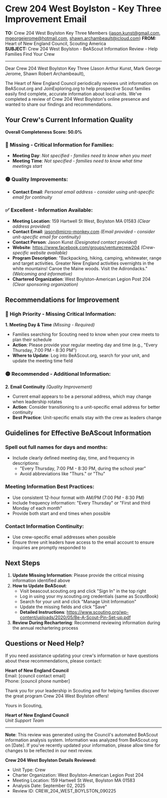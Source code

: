 # Crew 204 West Boylston - Key Three Improvement Email

**TO:** Crew 204 West Boylston Key Three Members (jason.kunst@gmail.com, mgeorgejerome@hotmail.com, shawn.archambeault@icloud.com)
**FROM:** Heart of New England Council, Scouting America  
**SUBJECT:** Crew 204 West Boylston - BeAScout Information Review - Help Families Find Your Crew  

---

Dear Crew 204 West Boylston Key Three (Jason Arthur Kunst, Mark George Jerome, Shawn Robert Archambeault),

The Heart of New England Council periodically reviews unit information on BeAScout.org and JoinExploring.org to help prospective Scout families easily find complete, accurate information about local units. We've completed a review of Crew 204 West Boylston's online presence and wanted to share our findings and recommendations.

## Your Crew's Current Information Quality

**Overall Completeness Score: 50.0%**

### 🔴 **Missing - Critical Information for Families:**
- **Meeting Day**: *Not specified - families need to know when you meet*
- **Meeting Time**: *Not specified - families need to know what time meetings start*

### 🟡 **Quality Improvements:**
- **Contact Email**: *Personal email address - consider using unit-specific email for continuity*

### ✅ **Excellent - Information Available:**
- **Meeting Location**: 159 Hartwell St West, Boylston MA 01583 *(Clear address provided)*
- **Contact Email**: jason@micro-monkey.com *(Email provided - consider unit-specific email for continuity)*
- **Contact Person**: Jason Kunst *(Designated contact provided)*
- **Website**: https://www.facebook.com/groups/venturecrew204 *(Crew-specific website available)*
- **Program Description**: "Backpacking, hiking, camping, whitewater, range and target activities. Greater New England activities overnights in the white mountains! Canoe the Maine woods. Visit the Adirondacks." *(Welcoming and informative)*
- **Chartered Organization**: West Boylston-American Legion Post 204 *(Clear sponsoring organization)*

## Recommendations for Improvement

### 🔴 **High Priority - Missing Critical Information:**

**1. Meeting Day & Time** *(Missing - Required)*
- Families searching for Scouting need to know when your crew meets to plan their schedule
- **Action**: Please provide your regular meeting day and time (e.g., "Every Thursday, 7:00 PM - 8:30 PM")
- **Where to Update**: Log into BeAScout.org, search for your unit, and update the meeting time field

### 🟡 **Recommended - Additional Information:**

**2. Email Continuity** *(Quality Improvement)*
- Current email appears to be a personal address, which may change when leadership rotates
- **Action**: Consider transitioning to a unit-specific email address for better continuity
- **Best Practice**: Unit-specific emails stay with the crew as leaders change


## Guidelines for Effective BeAScout Information

### **Spell out full names for days and months:**
- Include clearly defined meeting day, time, and frequency in descriptions:
  - "Every Thursday, 7:00 PM - 8:30 PM, during the school year"
  - Avoid abbreviations like "Thurs." or "Thu"

### **Meeting Information Best Practices:**
- Use consistent 12-hour format with AM/PM (7:00 PM - 8:30 PM)
- Include frequency information: "Every Thursday" or "First and third Monday of each month"
- Provide both start and end times when possible

### **Contact Information Continuity:**
- Use crew-specific email addresses when possible
- Ensure three unit leaders have access to the email account to ensure inquiries are promptly responded to

## Next Steps

1. **Update Missing Information**: Please provide the critical missing information identified above
2. **How to Update BeAScout**: 
   - Visit beascout.scouting.org and click "Sign In" in the top right
   - Log in using your my.scouting.org credentials (same as ScoutBook)
   - Search for your unit and click "Manage Unit Information"
   - Update the missing fields and click "Save"
   - **Detailed Instructions**: https://www.scouting.org/wp-content/uploads/2020/05/Be-A-Scout-Pin-Set-up.pdf
3. **Review During Rechartering**: Recommend reviewing information during the annual rechartering process

## Questions or Need Help?

If you need assistance updating your crew's information or have questions about these recommendations, please contact:

**Heart of New England Council**  
Email: [council contact email]  
Phone: [council phone number]

Thank you for your leadership in Scouting and for helping families discover the great program Crew 204 West Boylston offers!

Yours in Scouting,

**Heart of New England Council**  
*Unit Support Team*

---

**Note**: This review was generated using the Council's automated BeAScout information analysis system. Information was analyzed from BeAScout.org on [Date]. If you've recently updated your information, please allow time for changes to be reflected in our next review.

**Crew 204 West Boylston Details Reviewed:**
- Unit Type: Crew
- Charter Organization: West Boylston-American Legion Post 204  
- Meeting Location: 159 Hartwell St West, Boylston MA 01583
- Analysis Date: September 02, 2025
- Review ID: CREW_204_WEST_BOYLSTON_090225